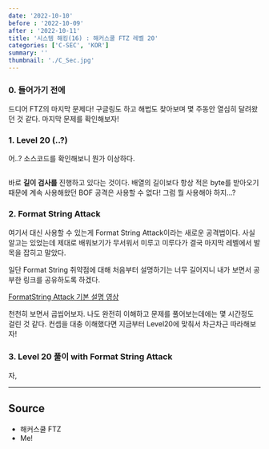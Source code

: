 ```yaml
---
date: '2022-10-10'
before : '2022-10-09'
after : '2022-10-11'
title: '시스템 해킹(16) : 해커스쿨 FTZ 레벨 20'
categories: ['C-SEC', 'KOR']
summary: ''
thumbnail: './C_Sec.jpg'
---
```

### 0. 들어가기 전에
드디어 FTZ의 마지막 문제다! 구글링도 하고 해법도 찾아보며 몇 주동안 열심히 달려왔던 것 같다. 마지막 문제를 확인해보자!

### 1. Level 20 (..?)

어..? 소스코드를 확인해보니 뭔가 이상하다.
```

```
바로 **길이 검사를** 진행하고 있다는 것이다. 배열의 길이보다 항상 적은 byte를 받아오기 때문에 계속 사용해왔던 BOF 공격은 사용할 수 없다! 그럼 뭘 사용해야 하지...?

### 2. Format String Attack

여기서 대신 사용할 수 있는게 Format String Attack이라는 새로운 공격법이다. 사실 알고는 있었는데 제대로 배워보기가 무서워서 미루고 미루다가 결국 마지막 레벨에서 발목을 잡히고 말았다.


일단 Format String 취약점에 대해 처음부터 설명하기는 너무 길어지니 내가 보면서 공부한 링크를 공유하도록 하겠다.


[FormatString Attack 기본 설명 영상](<>)


천천히 보면서 곱씹어보자. 나도 완전히 이해하고 문제를 풀어보는데에는 몇 시간정도 걸린 것 같다. 컨셉을 대충 이해했다면 지금부터 Level20에 맞춰서 차근차근 따라해보자!

### 3. Level 20 풀이 with Format String Attack
자, 

---
## Source

- 해커스쿨 FTZ
- Me!